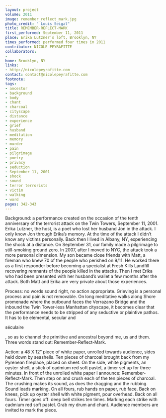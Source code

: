 ```yaml
---
layout: project
volume: 2011
image: remember_reflect_mark.jpg
photo_credit: " Louis Seigal"
title: REMEMBER-REFLECT-MARK
first_performed: September 11, 2011
place: Erika Lutzner’s loft, Brooklyn, NY
times_performed: performed four times in 2011
contributor: NICOLE PEYRAFITTE
collaborators:
- 
home: Brooklyn, NY
links:
- http://nicolepeyrafitte.com
contact: contact@nicolepeyrafitte.com
footnote: 
tags:
- ancestor
- background
- body
- chant
- charcoal
- cityscape
- distance
- experience
- grief
- husband
- meditation
- memory
- murder
- pain
- pilgrimage
- poetry
- privacy
- seduction
- September 11, 2001
- shock
- sound
- terror terrorists
- victim
- walking
- word
pages: 342-343
---
```


Background: a performance created on the occasion of the tenth anniversary of the terrorist attack on the Twin Towers, September 11, 2001. Erika Lutzner, the host, is a poet who lost her husband Jon in the attack. I only know Jon through Erika’s memory. At the time of the attack I didn’t know any victims personally. Back then I lived in Albany, NY, experiencing the shock at a distance. On September 31, our family made a pilgrimage to still-smoking ground zero. In 2007, after I moved to NYC, the attack took a more personal dimension. My son became close friends with Matt, a fireman who knew 70 of the people who perished on 9/11. He worked there as a first responder before becoming a specialist at Fresh Kills Landfill recovering remnants of the people killed in the attacks. Then I met Erika who had been presented with her husband’s wallet a few months after the attack. Both Matt and Erika are very private about those experiences. 

Process: no words sound right, no action appropriate. Grieving is a personal process and pain is not removable. On long meditative walks along Shore promenade where the outbound faces the Verrazano Bridge and the inbound the Twin Tower-less Manhattan cityscape, it becomes clear that the performance needs to be stripped of any seductive or plaintive pathos. It has to be elemental, secular and 

séculaire

, so as to channel the primitive and ancestral beyond me, us and them. Three words stand out: Remember-Reflect-Mark. 

Action: a 48 X 12” piece of white paper, unrolled towards audience, sides held down by seashells. Ten pieces of charcoal brought back from my Pyrenean fireplace, placed on sheet. On the side, white pigments, an oyster-shell, a stick of cadmium red soft pastel, a timer set up for three minutes. In front of the unrolled white paper I announce: Remember-Reflect-Mark. Then step on and crush each of the ten pieces of charcoal. The crushing makes its sound, as does the dragging and the rubbing. Sound leads marking. On all fours, rub hands on paper, rub face. Back on knees, pick up oyster shell with white pigment, pour overhead. Back on all fours. Timer goes off: deep bell strikes ten times. Marking each strike with cadmium red soft pastel. Grab my drum and chant. Audience members are invited to mark the piece.
